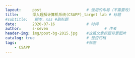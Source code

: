 ```yaml
---
layout:     post   				    # 使用的布局（不需要改）
title:      深入理解计算机系统(CSAPP)_target lab	# 标题 
#subtitle:   脚本，xss #副标题
date:       2020-07-16 				# 时间
author:     s-seven 						# 作者
header-img: img/post-bg-2015.jpg 	#这篇文章标题背景图片
catalog: true 						# 是否归档
tags:								#标签
    - CSAPP
---
```

